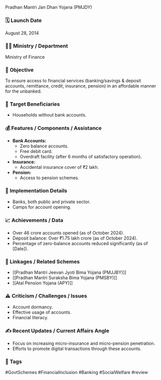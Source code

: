 Pradhan Mantri Jan Dhan Yojana (PMJDY)

### 🗓️ **Launch Date**
August 28, 2014

### 🧑‍🏫 **Ministry / Department**
Ministry of Finance

### 🎯 **Objective**
To ensure access to financial services (banking/savings & deposit accounts, remittance, credit, insurance, pension) in an affordable manner for the unbanked.

### 👥 **Target Beneficiaries**
-   Households without bank accounts.

### 💰 **Features / Components / Assistance**
-   **Bank Accounts:**
    -   Zero balance accounts.
    -   Free debit card.
    -   Overdraft facility (after 6 months of satisfactory operation).
-   **Insurance:**
    -   Accidental insurance cover of ₹2 lakh.
-   **Pension:**
    -   Access to pension schemes.

### 📍 **Implementation Details**
-   Banks, both public and private sector.
-   Camps for account opening.

###   📈   **Achievements / Data**

* Over 46 crore accounts opened (as of October 2024).
* Deposit balance: Over ₹1.75 lakh crore (as of October 2024).
* Percentage of zero-balance accounts reduced significantly (as of [Date]).

### 🧩 **Linkages / Related Schemes**
-   [[Pradhan Mantri Jeevan Jyoti Bima Yojana (PMJJBY)]]
-   [[Pradhan Mantri Suraksha Bima Yojana (PMSBY)]]
-   [[Atal Pension Yojana (APY)]]

### ⚠️ **Criticism / Challenges / Issues**
-   Account dormancy.
-   Effective usage of accounts.
-   Financial literacy.

### ✍️ **Recent Updates / Current Affairs Angle**
-   Focus on increasing micro-insurance and micro-pension penetration.
-   Efforts to promote digital transactions through these accounts.

### 🔗 **Tags**
#GovtSchemes #FinancialInclusion #Banking #SocialWelfare #review